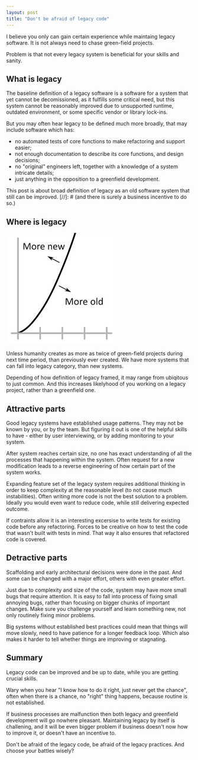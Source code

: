 ```yaml
---
layout: post
title: "Don't be afraid of legacy code"
---
```


I believe you only can gain certain experience while maintaing legacy software.
It is not always need to chase green-field projects.

Problem is that not every legacy system is beneficial for your skills and sanity.

## What is legacy

The baseline definition of a legacy software is a software for a system that yet cannot be decomissioned, as it fulfills some critical need, but this system cannot be reasonably improved due to unsupported runtime, outdated environment, or some specific vendor or library lock-ins.

But you may often hear legacy to be defined much more broadly, that may include software which has:
 - no automated tests of core functions to make refactoring and support easier;
 - not enough documentation to describe its core functions, and design decisions;
 - no "original" engineers left, together with a knowledge of a system intricate details;
 - just anything in the opposition to a greenfield development.

This post is about broad definition of legacy as an old software system that still can be improved.
[//]: # (and there is surely a business incentive to do so.) 

## Where is legacy

![Exponential chart here](/assets/images/dont-disregard-legacy/exponential.png)

Unless humanity creates as more as twice of green-field projects during next time period, than previously ever created. We have more systems that can fall into legacy category, than new systems.

Depending of how definition of legacy framed, it may range from ubiqitous to just common. And this increases likelyhood of you working on a legacy project, rather than a greenfield one.

## Attractive parts

Good legacy systems have established usage patterns. They may not be known by you, or by the team. But figuring it out is one of the helpful skills to have - either by user interviewing, or by adding monitoring to your system.

After system reaches certain size, no one has exact understanding of all the processes that happening within the system. Often request for a new modification leads to a reverse engineering of how certain part of the system works. 

Expanding feature set of the legacy system requires additional thinking in order to keep complexity at the reasonable level (to not cause much instabilities). Often writing more code is not the best solution to a problem. Ideally you would even want to reduce code, while still delivering expected outcome.

If contraints allow it is an interesting excersise to write tests for existing code before any refactoring. Forces to be creative on how to test the code that wasn't built with tests in mind. That way it also ensures that refactored code is covered.

## Detractive parts

Scaffolding and early architectural decisions were done in the past. And some can be changed with a major effort, others with even greater effort.

Just due to complexity and size of the code, system may have more small bugs that require attention. It is easy to fall into process of fixing small annoying bugs, rather than focusing on bigger chunks of important changes. Make sure you challenge yourself and learn something new, not only routinely fixing minor problems.

Big systems without established best practices could mean that things will move slowly, need to have patience for a longer feedback loop. Which also makes it harder to tell whether things are improving or stagnating.

## Summary

Legacy code can be improved and be up to date, while you are getting crucial skills.

Wary when you hear "I know how to do it right, just never get the chance", often when there is a chance, no "right" thing happens, because routine is not established.

If business processes are malfunction then both legacy and greenfield development will go nowhere pleasant. Maintaining legacy by itself is challening, and it will be even bigger problem if business doesn't now how to improve it, or doesn't have an incentive to.

Don't be afraid of the legacy code, be afraid of the legacy practices. And choose your battles wisely?
